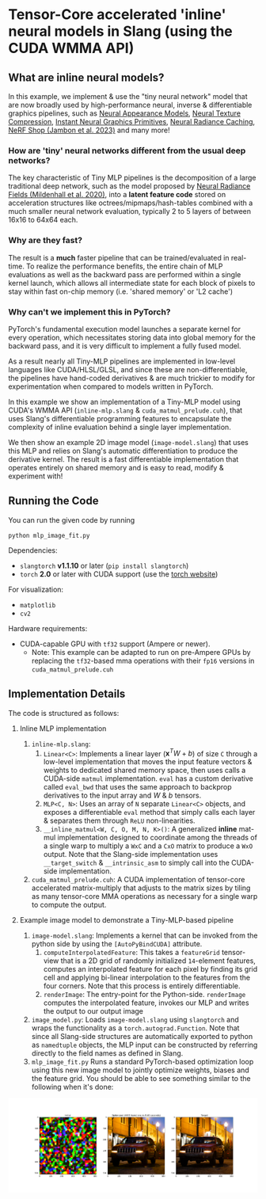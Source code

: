 # Tensor-Core accelerated 'inline' neural models in Slang (using the CUDA WMMA API)

## What are inline neural models?
In this example, we implement & use the "tiny neural network" model that are now broadly used by high-performance neural, inverse & differentiable graphics pipelines, such as [Neural Appearance Models](https://research.nvidia.com/labs/rtr/neural_appearance_models/), [Neural Texture Compression](https://research.nvidia.com/labs/rtr/neural_texture_compression/), [Instant Neural Graphics Primitives](https://nvlabs.github.io/instant-ngp/), [Neural Radiance Caching](https://research.nvidia.com/publication/2021-06_real-time-neural-radiance-caching-path-tracing), [NeRF Shop (Jambon et al. 2023)](https://repo-sam.inria.fr/fungraph/nerfshop/) and many more!

### How are 'tiny' neural networks different from the usual deep networks?
The key characteristic of Tiny MLP pipelines is the decomposition of a large traditional deep network, such as the model proposed by [Neural Radiance Fields (Mildenhall et al. 2020)](https://www.matthewtancik.com/nerf), into a **latent feature code** stored on acceleration structures like octrees/mipmaps/hash-tables combined with a much smaller neural network evaluation, typically 2 to 5 layers of between 16x16 to 64x64 each.

### Why are they fast?
The result is a **much** faster pipeline that can be trained/evaluated in real-time. To realize the performance benefits, the entire chain of MLP evaluations as well as the backward pass are performed within a single kernel launch, which allows all intermediate state for each block of pixels to stay within fast on-chip memory (i.e. 'shared memory' or 'L2 cache')

### Why can't we implement this in PyTorch?
PyTorch's fundamental execution model launches a separate kernel for every operation, which necessitates storing data into global memory for the backward pass, and it is very difficult to implement a fully fused model.

As a result nearly all Tiny-MLP pipelines are implemented in low-level languages like CUDA/HLSL/GLSL, and since these are non-differentiable, the pipelines have hand-coded derivatives & are much trickier to modify for experimentation when compared to models written in PyTorch.

In this example we show an implementation of a Tiny-MLP model using CUDA's WMMA API (`inline-mlp.slang` & `cuda_matmul_prelude.cuh`), that uses Slang's differentiable programming features to encapsulate the complexity of inline evaluation behind a single layer implementation. 

We then show an example 2D image model (`image-model.slang`) that uses this MLP and relies on Slang's automatic differentiation to produce the derivative kernel. The result is a fast differentiable implementation that operates entirely on shared memory and is easy to read, modify & experiment with!

## Running the Code

You can run the given code by running 
```shell
python mlp_image_fit.py
```

Dependencies:
 - `slangtorch` **v1.1.10** or later (`pip install slangtorch`)
 - `torch` **2.0** or later with CUDA support (use the [torch website](https://pytorch.org/))
  
For visualization:
 - `matplotlib`
 - `cv2`

Hardware requirements:
 - CUDA-capable GPU with `tf32` support (Ampere or newer). 
    - Note: This example can be adapted to run on pre-Ampere GPUs by replacing the `tf32`-based mma operations with their `fp16` versions in `cuda_matmul_prelude.cuh` 

## Implementation Details

The code is structured as follows:
 1. Inline MLP implementation 
    1. `inline-mlp.slang`: 
        1. `Linear<C>`: Implements a linear layer ($\mathbf{x}^TW+b$) of size `C` through a low-level implementation that moves the input feature vectors & weights to dedicated shared memory space, then uses calls a CUDA-side `matmul` implementation. `eval` has a custom derivative called `eval_bwd` that uses the same approach to backprop derivatives to the input array and $W$ & $b$ tensors. 
        2. `MLP<C, N>`: Uses an array of `N` separate `Linear<C>` objects, and exposes a differentiable `eval` method that simply calls each layer & separates them through `ReLU`  non-linearities.
        3. `__inline_matmul<W, C, O, M, N, K>()`: A generalized **inline** mat-mul implementation designed to coordinate among the threads of a single warp to multiply a `WxC` and a `CxO` matrix to produce a `WxO` output. Note that the Slang-side implementation uses `__target_switch` & `__intrinsic_asm` to simply call into the CUDA-side implementation.
    2. `cuda_matmul_prelude.cuh`: A CUDA implementation of tensor-core accelerated matrix-multiply that adjusts to the matrix sizes by tiling as many tensor-core MMA operations as necessary for a single warp to compute the output.

 2. Example image model to demonstrate a Tiny-MLP-based pipeline
    1. `image-model.slang`: Implements a kernel that can be invoked from the python side by using the `[AutoPyBindCUDA]` attribute. 
        1. `computeInterpolatedFeature`: This takes a `featureGrid` tensor-view that is a 2D grid of randomly initialized `14`-element features, computes an interpolated feature for each pixel by finding its grid cell and applying bi-linear interpolation to the features from the four corners. Note that this process is entirely differentiable.
        2. `renderImage`: The entry-point for the Python-side. `renderImage` computes the interpolated feature, invokes our MLP and writes the output to our output image
     2. `image_model.py`: Loads `image-model.slang` using `slangtorch` and wraps the functionality as a `torch.autograd.Function`. Note that since all Slang-side structures are automatically exported to python as `namedtuple` objects, the MLP input can be constructed by referring directly to the field names as defined in Slang.
     3. `mlp_image_fit.py` Runs a standard PyTorch-based optimization loop using this new image model to jointly optimize weights, biases and the feature grid. You should be able to see something similar to the following when it's done: 
     
<img src="result.png">
